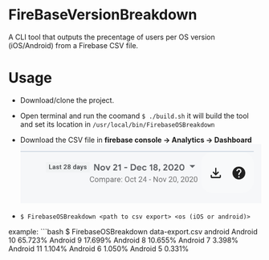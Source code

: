 # FireBaseVersionBreakdown

A CLI tool that outputs the precentage of users per OS version (iOS/Android) from a Firebase CSV file.


# Usage
* Download/clone the project.

* Open terminal and run the coomand ```$ ./build.sh``` it will build the tool and set its location in `/usr/local/bin/FirebaseOSBreakdown`

* Download the CSV file in **firebase console -> Analytics -> Dashboard**   
![GitHub Logo](/Firebase.png)

* ```$ FirebaseOSBreakdown <path to csv export> <os (iOS or android)> ```

example: ```bash 
$ FirebaseOSBreakdown data-export.csv android
Android 10 65.723%
Android 9 17.699%
Android 8 10.655%
Android 7 3.398%
Android 11 1.104%
Android 6 1.050%
Android 5 0.331%
```



